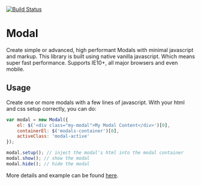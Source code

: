 [![Build Status](https://travis-ci.org/mkay581/modal-js.svg?branch=master)](https://travis-ci.org/mkay581/modal-js)

# Modal

Create simple or advanced, high performant Modals with minimal javascript and markup.
This library is built using native vanilla javascript. 
Which means super fast performance. Supports IE10+, all major browsers and even mobile.

## Usage

Create one or more modals with a few lines of javascript. With your html and css setup correctly, you can do:

```javascript
var modal = new Modal({
    el: $('<div class="my-modal">My Modal Content</div>')[0],
    containerEl: $('modals-container')[0],
    activeClass: 'modal-active'
});

modal.setup(); // inject the modal's html into the modal container
modal.show(); // show the modal
modal.hide(); // hide the modal
```

More details and example can be found [here](examples/modal.html).